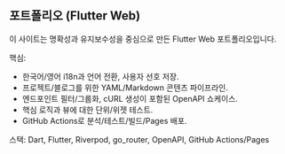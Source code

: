 ## 포트폴리오 (Flutter Web)

이 사이트는 명확성과 유지보수성을 중심으로 만든 Flutter Web 포트폴리오입니다.

핵심:

- 한국어/영어 i18n과 언어 전환, 사용자 선호 저장.
- 프로젝트/블로그를 위한 YAML/Markdown 콘텐츠 파이프라인.
- 엔드포인트 필터/그룹화, cURL 생성이 포함된 OpenAPI 쇼케이스.
- 핵심 로직과 뷰에 대한 단위/위젯 테스트.
- GitHub Actions로 분석/테스트/빌드/Pages 배포.

스택: Dart, Flutter, Riverpod, go_router, OpenAPI, GitHub Actions/Pages

